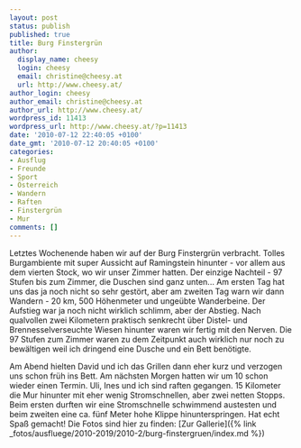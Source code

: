 ```yaml
---
layout: post
status: publish
published: true
title: Burg Finstergrün
author:
  display_name: cheesy
  login: cheesy
  email: christine@cheesy.at
  url: http://www.cheesy.at/
author_login: cheesy
author_email: christine@cheesy.at
author_url: http://www.cheesy.at/
wordpress_id: 11413
wordpress_url: http://www.cheesy.at/?p=11413
date: '2010-07-12 22:40:05 +0100'
date_gmt: '2010-07-12 20:40:05 +0100'
categories:
- Ausflug
- Freunde
- Sport
- Österreich
- Wandern
- Raften
- Finstergrün
- Mur
comments: []
---
```

<!--:de-->Letztes Wochenende haben wir auf der Burg Finstergrün verbracht. Tolles Burgambiente mit super Aussicht auf Ramingstein hinunter - vor allem aus dem vierten Stock, wo wir unser Zimmer hatten. Der einzige Nachteil - 97 Stufen bis zum Zimmer, die Duschen sind ganz unten... Am ersten Tag hat uns das ja noch nicht so sehr gestört, aber am zweiten Tag warn wir dann Wandern - 20 km, 500 Höhenmeter und ungeübte Wanderbeine. Der Aufstieg war ja noch nicht wirklich schlimm, aber der Abstieg. Nach qualvollen zwei Kilometern praktisch senkrecht über Distel- und Brennesselverseuchte Wiesen hinunter waren wir fertig mit den Nerven. Die 97 Stufen zum Zimmer waren zu dem Zeitpunkt auch wirklich nur noch zu bewältigen weil ich dringend eine Dusche und ein Bett benötigte.
Am Abend hielten David und ich das Grillen dann eher kurz und verzogen uns schon früh ins Bett. Am nächsten Morgen hatten wir um 10 schon wieder einen Termin. Uli, Ines und ich sind raften gegangen. 15 Kilometer die Mur hinunter mit eher wenig Stromschnellen, aber zwei netten Stopps. Beim ersten durften wir eine Stromschnelle schwimmend austesten und beim zweiten eine ca. fünf Meter hohe Klippe hinunterspringen. Hat echt Spaß gemacht!
Die Fotos sind hier zu finden:
[Zur Gallerie]({% link _fotos/ausfluege/2010-2019/2010-2/burg-finstergruen/index.md %})
